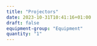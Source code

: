 ```yaml
---
title: "Projectors"
date: 2023-10-31T10:41:16+01:00
draft: false
equipment-group: "Equipment"
quantity: "1"
---
```



